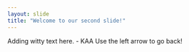```yaml
---
layout: slide
title: "Welcome to our second slide!"
---
```

Adding witty text here. - KAA
Use the left arrow to go back!

